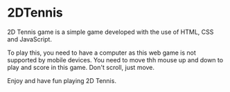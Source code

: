 # 2DTennis
2D Tennis game is a simple game developed with the use of HTML, CSS and JavaScript.

To play this, you need to have a computer as this web game is not supported by mobile devices. 
You need to move thh mouse up and down to play and score in this game. Don't scroll, just move. 

Enjoy and have fun playing 2D Tennis. 
